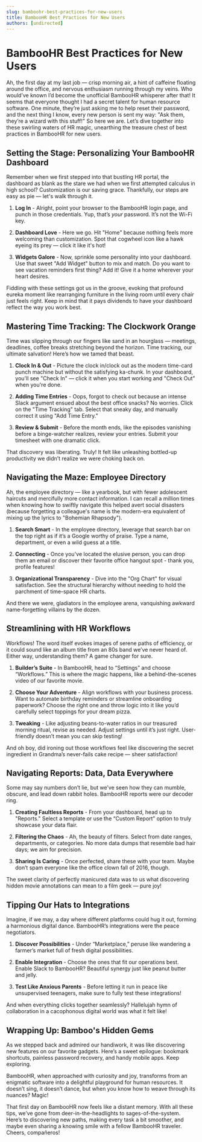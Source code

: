 ```yaml
---
slug: bamboohr-best-practices-for-new-users
title: BambooHR Best Practices for New Users
authors: [undirected]
---
```



# BambooHR Best Practices for New Users

Ah, the first day at my last job — crisp morning air, a hint of caffeine floating around the office, and nervous enthusiasm running through my veins. Who would’ve known I’d become the unofficial BambooHR whisperer after that! It seems that everyone thought I had a secret talent for human resource software. One minute, they’re just asking me to help reset their password, and the next thing I know, every new person is sent my way: "Ask them, they’re a wizard with this stuff!" So here we are. Let’s dive together into these swirling waters of HR magic, unearthing the treasure chest of best practices in BambooHR for new users.

## Setting the Stage: Personalizing Your BambooHR Dashboard

Remember when we first stepped into that bustling HR portal, the dashboard as blank as the stare we had when we first attempted calculus in high school? Customization is our saving grace. Thankfully, our steps are easy as pie — let's walk through it.

1. **Log In** - Alright, point your browser to the BambooHR login page, and punch in those credentials. Yup, that’s *your* password. It’s not the Wi-Fi key.

2. **Dashboard Love** - Here we go. Hit "Home" because nothing feels more welcoming than customization. Spot that cogwheel icon like a hawk eyeing its prey — click it like it's hot! 

3. **Widgets Galore** - Now, sprinkle some personality into your dashboard. Use that sweet "Add Widget" button to mix and match. Do you want to see vacation reminders first thing? Add it! Give it a home wherever your heart desires.

Fiddling with these settings got us in the groove, evoking that profound eureka moment like rearranging furniture in the living room until every chair just feels right. Keep in mind that it pays dividends to have your dashboard reflect the way you work best. 

## Mastering Time Tracking: The Clockwork Orange

Time was slipping through our fingers like sand in an hourglass — meetings, deadlines, coffee breaks stretching beyond the horizon. Time tracking, our ultimate salvation! Here’s how we tamed that beast.

1. **Clock In & Out** - Picture the clock in/clock out as the modern time-card punch machine but without the satisfying ka-chunk. In your dashboard, you'll see "Check In" — click it when you start working and "Check Out" when you're done.

2. **Adding Time Entries** - Oops, forgot to check out because an intense Slack argument ensued about the best office snacks? No worries. Click on the "Time Tracking" tab. Select that sneaky day, and manually correct it using "Add Time Entry."

3. **Review & Submit** - Before the month ends, like the episodes vanishing before a binge-watcher realizes, review your entries. Submit your timesheet with one dramatic click. 

That discovery was liberating. Truly! It felt like unleashing bottled-up productivity we didn’t realize we were choking back on. 

## Navigating the Maze: Employee Directory

Ah, the employee directory — like a yearbook, but with fewer adolescent haircuts and mercifully more contact information. I can recall a million times when knowing how to swiftly navigate this helped avert social disasters (because forgetting a colleague's name is the modern-era equivalent of mixing up the lyrics to "Bohemian Rhapsody").

1. **Search Smart** - In the employee directory, leverage that search bar on the top right as if it’s a Google worthy of praise. Type a name, department, or even a wild guess at a title.

2. **Connecting** - Once you've located the elusive person, you can drop them an email or discover their favorite office hangout spot - thank you, profile features!

3. **Organizational Transparency** - Dive into the "Org Chart" for visual satisfaction. See the structural hierarchy without needing to hold the parchment of time-space HR charts.

And there we were, gladiators in the employee arena, vanquishing awkward name-forgetting villains by the dozen.

## Streamlining with HR Workflows

Workflows! The word itself evokes images of serene paths of efficiency, or it could sound like an album title from an 80s band we’ve never heard of. Either way, understanding them? A game changer for sure.

1. **Builder’s Suite** - In BambooHR, head to “Settings” and choose “Workflows.” This is where the magic happens, like a behind-the-scenes video of our favorite movie.

2. **Choose Your Adventure** - Align workflows with your business process. Want to automate birthday reminders or streamline onboarding paperwork? Choose the right one and throw logic into it like you’d carefully select toppings for your dream pizza.

3. **Tweaking** - Like adjusting beans-to-water ratios in our treasured morning ritual, revise as needed. Adjust settings until it’s just right. User-friendly doesn’t mean you can skip testing!

And oh boy, did ironing out those workflows feel like discovering the secret ingredient in Grandma’s never-fails cake recipe — sheer satisfaction!

## Navigating Reports: Data, Data Everywhere

Some may say numbers don’t lie, but we’ve seen how they can mumble, obscure, and lead down rabbit holes. BambooHR reports were our decoder ring.

1. **Creating Faultless Reports** - From your dashboard, head up to "Reports." Select a template or use the “Custom Report” option to truly showcase your data flair.

2. **Filtering the Chaos** - Ah, the beauty of filters. Select from date ranges, departments, or categories. No more data dumps that resemble bad hair days; we aim for precision.

3. **Sharing Is Caring** - Once perfected, share these with your team. Maybe don’t spam everyone like the office clown fall of 2016, though.

The sweet clarity of perfectly manicured data was to us what discovering hidden movie annotations can mean to a film geek — pure joy!

## Tipping Our Hats to Integrations

Imagine, if we may, a day where different platforms could hug it out, forming a harmonious digital dance. BambooHR’s integrations were the peace negotiators.

1. **Discover Possibilities** - Under “Marketplace,” peruse like wandering a farmer’s market full of fresh digital possibilities.

2. **Enable Integration** - Choose the ones that fit our operations best. Enable Slack to BambooHR? Beautiful synergy just like peanut butter and jelly.

3. **Test Like Anxious Parents** - Before letting it run in peace like unsupervised teenagers, make sure to fully test these integrations!

And when everything clicks together seamlessly? Hallelujah hymn of collaboration in a cacophonous digital world was what it felt like!

## Wrapping Up: Bamboo's Hidden Gems

As we stepped back and admired our handiwork, it was like discovering new features on our favorite gadgets. Here’s a sweet epilogue: bookmark shortcuts, painless password recovery, and handy mobile apps. Keep exploring.

BambooHR, when approached with curiosity and joy, transforms from an enigmatic software into a delightful playground for human resources. It doesn’t sing, it doesn’t dance, but when you know how to weave through its nuances? Magic!

That first day on BambooHR now feels like a distant memory. With all these tips, we’ve gone from deer-in-the-headlights to sages-of-the-system. Here’s to discovering new paths, making every task a bit smoother, and maybe even sharing a knowing smile with a fellow BambooHR traveler. Cheers, compañeros!